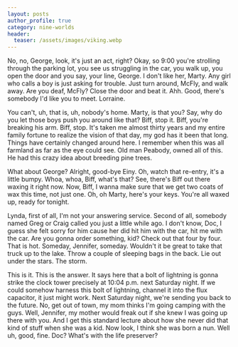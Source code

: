 ```yaml
---
layout: posts
author_profile: true
category: nine-worlds
header:
  teaser: /assets/images/viking.webp
---
```


No, no, George, look, it's just an act, right? Okay, so 9:00 you're strolling through the parking lot, you see us struggling in the car, you walk up, you open the door and you say, your line, George. I don't like her, Marty. Any girl who calls a boy is just asking for trouble. Just turn around, McFly, and walk away. Are you deaf, McFly? Close the door and beat it. Ahh. Good, there's somebody I'd like you to meet. Lorraine.

<!-- more -->

You can't, uh, that is, uh, nobody's home. Marty, is that you? Say, why do you let those boys push you around like that? Biff, stop it. Biff, you're breaking his arm. Biff, stop. It's taken me almost thirty years and my entire family fortune to realize the vision of that day, my god has it been that long. Things have certainly changed around here. I remember when this was all farmland as far as the eye could see. Old man Peabody, owned all of this. He had this crazy idea about breeding pine trees.

What about George? Alright, good-bye Einy. Oh, watch that re-entry, it's a little bumpy. Whoa, whoa, Biff, what's that? See, there's Biff out there waxing it right now. Now, Biff, I wanna make sure that we get two coats of wax this time, not just one. Oh, oh Marty, here's your keys. You're all waxed up, ready for tonight.

Lynda, first of all, I'm not your answering service. Second of all, somebody named Greg or Craig called you just a little while ago. I don't know, Doc, I guess she felt sorry for him cause her did hit him with the car, hit me with the car. Are you gonna order something, kid? Check out that four by four. That is hot. Someday, Jennifer, someday. Wouldn't it be great to take that truck up to the lake. Throw a couple of sleeping bags in the back. Lie out under the stars. The storm.

This is it. This is the answer. It says here that a bolt of lightning is gonna strike the clock tower precisely at 10:04 p.m. next Saturday night. If we could somehow harness this bolt of lightning, channel it into the flux capacitor, it just might work. Next Saturday night, we're sending you back to the future. No, get out of town, my mom thinks I'm going camping with the guys. Well, Jennifer, my mother would freak out if she knew I was going up there with you. And I get this standard lecture about how she never did that kind of stuff when she was a kid. Now look, I think she was born a nun. Well uh, good, fine. Doc? What's with the life preserver?